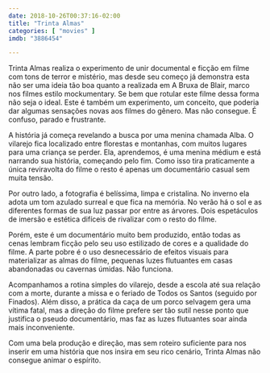 ```yaml
---
date: 2018-10-26T00:37:16-02:00
title: "Trinta Almas"
categories: [ "movies" ]
imdb: "3886454"

---
```

Trinta Almas realiza o experimento de unir documental e ficção em filme com tons de terror e mistério, mas desde seu começo já demonstra esta não ser uma ideia tão boa quanto a realizada em A Bruxa de Blair, marco nos filmes estilo mockumentary. Se bem que rotular este filme dessa forma não seja o ideal. Este é também um experimento, um conceito, que poderia dar algumas sensações novas aos filmes do gênero. Mas não consegue. É confuso, parado e frustrante.

A história já começa revelando a busca por uma menina chamada Alba. O vilarejo fica localizado entre florestas e montanhas, com muitos lugares para uma criança se perder. Ela, aprendemos, é uma menina médium e está narrando sua história, começando pelo fim. Como isso tira praticamente a única reviravolta do filme o resto é apenas um documentário casual sem muita tensão.

Por outro lado, a fotografia é belíssima, limpa e cristalina. No inverno ela adota um tom azulado surreal e que fica na memória. No verão há o sol e as diferentes formas de sua luz passar por entre as árvores. Dois espetáculos de imersão e estética difíceis de rivalizar com o resto do filme.

Porém, este é um documentário muito bem produzido, então todas as cenas lembram ficção pelo seu uso estilizado de cores e a qualidade do filme. A parte pobre é o uso desnecessário de efeitos visuais para materializar as almas do filme, pequenas luzes flutuantes em casas abandonadas ou cavernas úmidas. Não funciona.

Acompanhamos a rotina simples do vilarejo, desde a escola até sua relação com a morte, durante a missa e o feriado de Todos os Santos (seguido por Finados). Além disso, a prática da caça de um porco selvagem gera uma vítima fatal, mas a direção do filme prefere ser tão sutil nesse ponto que justifica o pseudo documentário, mas faz as luzes flutuantes soar ainda mais inconveniente.

Com uma bela produção e direção, mas sem roteiro suficiente para nos inserir em uma história que nos insira em seu rico cenário, Trinta Almas não consegue animar o espírito.
